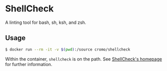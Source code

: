 # ShellCheck

A linting tool for bash, sh, ksh, and zsh.

## Usage

```sh
$ docker run --rm -it -v $(pwd):/source cromo/shellcheck
```

Within the container, `shellcheck` is on the path. See [ShellCheck's homepage](http://www.shellcheck.net/about.html) for further information.